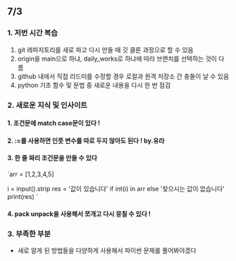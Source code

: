 ## 7/3

### 1. 저번 시간 복습
1. git 레파지토리를 새로 파고 다시 만들 때 깃 클론 과정으로 할 수 있음
2. origin을 main으로 하냐, daily_works로 하냐에 따라 브랜치를 선택하는 것이 다름
3. github 내에서 직접 리드미를 수정할 경우 로컬과 원격 저장소 간 충돌이 날 수 있음
4. python 기초 함수 및 문법 중 새로운 내용을 다시 한 번 점검

### 2. 새로운 지식 및 인사이트
#### 1. 조건문에 match case문이 있다 !
#### 2. :=를 사용하면 인풋 변수를 따로 두지 않아도 된다 ! by.유라
#### 3. 한 줄 짜리 조건문을 만들 수 있다


`arr = [1,2,3,4,5]

i = input().strip
res = '값이 있습니다' if int(i) in arr else '찾으시는 값이 없습니다'
print(res)
`
#### 4. pack unpack을 사용해서 쪼개고 다시 뭉칠 수 있다 !



### 3. 부족한 부분
- 새로 알게 된 방법들을 다양하게 사용해서 파이썬 문제를 풀어봐야겠다
